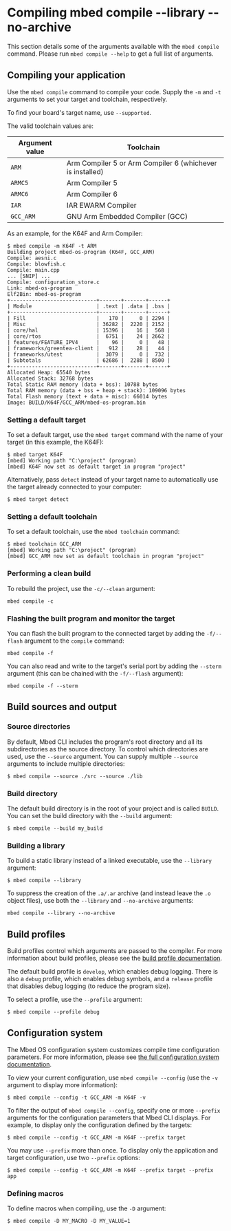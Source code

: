 # Compiling mbed compile --library --no-archive

This section details some of the arguments available with the `mbed compile` command. Please run `mbed compile --help` to get a full list of arguments.

## Compiling your application

Use the `mbed compile` command to compile your code. Supply the `-m` and `-t` arguments to set your target and toolchain, respectively.

To find your board's target name, use `--supported`.

The valid toolchain values are:

| Argument value | Toolchain |
| --------- | --------- |
| `ARM` | Arm Compiler 5 or Arm Compiler 6 (whichever is installed) |
| `ARMC5` | Arm Compiler 5 |
| `ARMC6` | Arm Compiler 6 |
| `IAR` | IAR EWARM Compiler |
| `GCC_ARM` | GNU Arm Embedded Compiler (GCC) |

As an example, for the K64F and Arm Compiler:

```
$ mbed compile -m K64F -t ARM
Building project mbed-os-program (K64F, GCC_ARM)
Compile: aesni.c
Compile: blowfish.c
Compile: main.cpp
... [SNIP] ...
Compile: configuration_store.c
Link: mbed-os-program
Elf2Bin: mbed-os-program
+----------------------------+-------+-------+------+
| Module                     | .text | .data | .bss |
+----------------------------+-------+-------+------+
| Fill                       |   170 |     0 | 2294 |
| Misc                       | 36282 |  2220 | 2152 |
| core/hal                   | 15396 |    16 |  568 |
| core/rtos                  |  6751 |    24 | 2662 |
| features/FEATURE_IPV4      |    96 |     0 |   48 |
| frameworks/greentea-client |   912 |    28 |   44 |
| frameworks/utest           |  3079 |     0 |  732 |
| Subtotals                  | 62686 |  2288 | 8500 |
+----------------------------+-------+-------+------+
Allocated Heap: 65540 bytes
Allocated Stack: 32768 bytes
Total Static RAM memory (data + bss): 10788 bytes
Total RAM memory (data + bss + heap + stack): 109096 bytes
Total Flash memory (text + data + misc): 66014 bytes
Image: BUILD/K64F/GCC_ARM/mbed-os-program.bin
```

### Setting a default target

To set a default target, use the `mbed target` command with the name of your target (in this example, the K64F):

```
$ mbed target K64F
[mbed] Working path "C:\project" (program)
[mbed] K64F now set as default target in program "project"
```

Alternatively, pass `detect` instead of your target name to automatically use the target already connected to your computer:

```
$ mbed target detect
```

### Setting a default toolchain

To set a default toolchain, use the `mbed toolchain` command:

```
$ mbed toolchain GCC_ARM
[mbed] Working path "C:\project" (program)
[mbed] GCC_ARM now set as default toolchain in program "project"
```

### Performing a clean build

To rebuild the project, use the `-c/--clean` argument:

```
mbed compile -c
```

### Flashing the built program and monitor the target

You can flash the built program to the connected target by adding the `-f/--flash` argument to the `compile` command:

```
mbed compile -f
```

You can also read and write to the target's serial port by adding the `--sterm` argument (this can be chained with the `-f/--flash` argument):

```
mbed compile -f --sterm
```

## Build sources and output

### Source directories

By default, Mbed CLI includes the program's root directory and all its subdirectories as the source directory. To control which directories are used, use the `--source` argument. You can supply multiple `--source` arguments to include multiple directories:

```
$ mbed compile --source ./src --source ./lib
```

### Build directory

The default build directory is in the root of your project and is called `BUILD`. You can set the build directory with the `--build` argument:

```
$ mbed compile --build my_build
```

### Building a library

To build a static library instead of a linked executable, use the `--library` argument:

```
$ mbed compile --library
```

To suppress the creation of the `.a/.ar` archive (and instead leave the `.o` object files), use both the `--library` and `--no-archive` arguments:

   `mbed compile --library --no-archive`

## Build profiles

Build profiles control which arguments are passed to the compiler. For more information about build profiles, please see the [build profile documentation](../tools/build-profiles.html).

The default build profile is `develop`, which enables debug logging. There is also a `debug` profile, which enables debug symbols, and a `release` profile that disables debug logging (to reduce the program size).

To select a profile, use the `--profile` argument:

```
$ mbed compile --profile debug
```

## Configuration system

The Mbed OS configuration system customizes compile time configuration parameters. For more information, please see [the full configuration system documentation](../reference/configuration.html).

To view your current configuration, use `mbed compile --config` (use the `-v` argument to display more information):

```
$ mbed compile --config -t GCC_ARM -m K64F -v
```

To filter the output of `mbed compile --config`, specify one or more `--prefix` arguments for the configuration parameters that Mbed CLI displays. For example, to display only the configuration defined by the targets:

```
$ mbed compile --config -t GCC_ARM -m K64F --prefix target
```

You may use `--prefix` more than once. To display only the application and target configuration, use two `--prefix` options:

```
$ mbed compile --config -t GCC_ARM -m K64F --prefix target --prefix app
```

### Defining macros

To define macros when compiling, use the `-D` argument:

```
$ mbed compile -D MY_MACRO -D MY_VALUE=1
```
